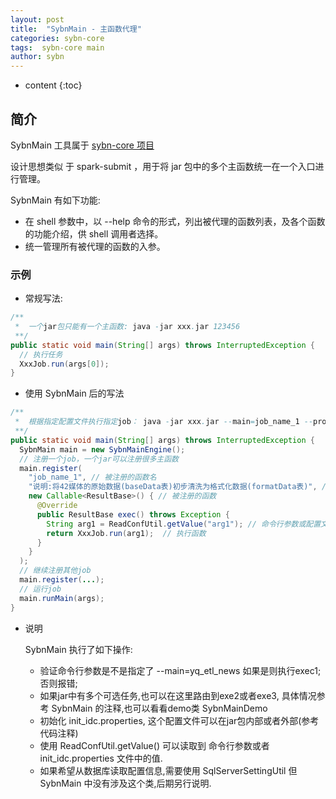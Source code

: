 ```yaml
---
layout: post
title:  "SybnMain - 主函数代理"
categories: sybn-core
tags:  sybn-core main
author: sybn
---
```


* content
{:toc}

## 简介
SybnMain 工具属于 [sybn-core 项目]({{site.baseurl}}/2018/03/28/sybn-core/)

设计思想类似 于 spark-submit ，用于将 jar 包中的多个主函数统一在一个入口进行管理。

SybnMain 有如下功能:
* 在 shell 参数中，以 --help 命令的形式，列出被代理的函数列表，及各个函数的功能介绍，供 shell 调用者选择。
* 统一管理所有被代理的函数的入参。



### 示例
* 常规写法:

```java
/**
 *  一个jar包只能有一个主函数: java -jar xxx.jar 123456
 **/
public static void main(String[] args) throws InterruptedException {
  // 执行任务
  XxxJob.run(args[0]);
}
```

* 使用 SybnMain 后的写法

```java
/**
 *  根据指定配置文件执行指定job： java -jar xxx.jar --main=job_name_1 --profiles=./init_idc.properties --arg1=123456
 **/
public static void main(String[] args) throws InterruptedException {
  SybnMain main = new SybnMainEngine();
  // 注册一个job，一个jar可以注册很多主函数
  main.register(
    "job_name_1", // 被注册的函数名
    "说明:将42媒体的原始数据(baseData表)初步清洗为格式化数据(formatData表)", // 被注册的函数介绍
    new Callable<ResultBase>() { // 被注册的函数
      @Override
      public ResultBase exec() throws Exception {
        String arg1 = ReadConfUtil.getValue("arg1"); // 命令行参数或配置文件中的变量（重名时命令行优先）
        return XxxJob.run(arg1);  // 执行函数
      }
    }
  );
  // 继续注册其他job
  main.register(...);
  // 运行job
  main.runMain(args);
}
```

* 说明

  SybnMain 执行了如下操作:
  
  - 验证命令行参数是不是指定了 --main=yq_etl_news 如果是则执行exec1; 否则报错;
  - 如果jar中有多个可选任务,也可以在这里路由到exe2或者exe3, 具体情况参考 SybnMain 的注释,也可以看看demo类 SybnMainDemo
  - 初始化 init_idc.properties, 这个配置文件可以在jar包内部或者外部(参考代码注释)
  - 使用 ReadConfUtil.getValue() 可以读取到 命令行参数或者 init_idc.properties 文件中的值.
  - 如果希望从数据库读取配置信息,需要使用 SqlServerSettingUtil 但 SybnMain 中没有涉及这个类,后期另行说明.
